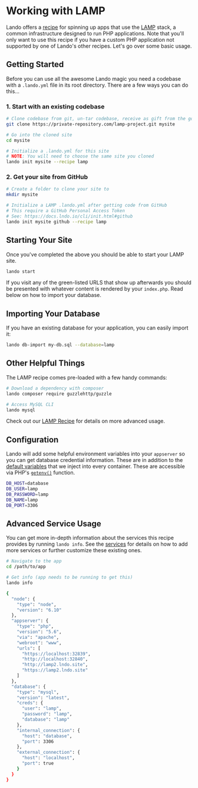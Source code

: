 Working with LAMP
=================

Lando offers a [recipe](./../recipes/lamp.md) for spinning up apps that use the [LAMP](https://en.wikipedia.org/wiki/LAMP_%28software_bundle%29) stack, a common infrastructure designed to run PHP applications. Note that you'll only want to use this recipe if you have a custom PHP application not supported by one of Lando's other recipes. Let's go over some basic usage.

Getting Started
---------------

Before you can use all the awesome Lando magic you need a codebase with a `.lando.yml` file in its root directory. There are a few ways you can do this...


### 1. Start with an existing codebase

```bash
# Clone codebase from git, un-tar codebase, receive as gift from the gods, etc.
git clone https://private-repository.com/lamp-project.git mysite

# Go into the cloned site
cd mysite

# Initialize a .lando.yml for this site
# NOTE: You will need to choose the same site you cloned
lando init mysite --recipe lamp
```

### 2. Get your site from GitHub

```bash
# Create a folder to clone your site to
mkdir mysite

# Initialize a LAMP .lando.yml after getting code from GitHub
# This require a GitHub Personal Access Token
# See: https://docs.lndo.io/cli/init.html#github
lando init mysite github --recipe lamp
```

Starting Your Site
------------------

Once you've completed the above you should be able to start your LAMP site.

```bash
lando start
```

If you visit any of the green-listed URLS that show up afterwards you should be presented with whatever content is rendered by your `index.php`. Read below on how to import your database.

Importing Your Database
-----------------------

If you have an existing database for your application, you can easily import it:

```bash
lando db-import my-db.sql --database=lamp
```

Other Helpful Things
--------------------

The LAMP recipe comes pre-loaded with a few handy commands:

```bash
# Download a dependency with composer
lando composer require guzzlehttp/guzzle

# Access MySQL CLI
lando mysql
```

Check out our [LAMP Recipe](./../recipes/lamp.md) for details on more advanced usage.

Configuration
-------------

Lando will add some helpful environment variables into your `appserver` so you can get database credential information. These are in addition to the [default variables](./../config/services.md#environment) that we inject into every container. These are accessible via PHP's [`getenv()`](http://php.net/manual/en/function.getenv.php) function.

```bash
DB_HOST=database
DB_USER=lamp
DB_PASSWORD=lamp
DB_NAME=lamp
DB_PORT=3306
```

Advanced Service Usage
-----------------------

You can get more in-depth information about the services this recipe provides by running `lando info`. See the [services](../config/services.md) for details on how to add more services or further customize these existing ones.

```bash
# Navigate to the app
cd /path/to/app

# Get info (app needs to be running to get this)
lando info

{
  "node": {
    "type": "node",
    "version": "6.10"
  },
  "appserver": {
    "type": "php",
    "version": "5.6",
    "via": "apache",
    "webroot": "www",
    "urls": [
      "https://localhost:32839",
      "http://localhost:32840",
      "http://lamp2.lndo.site",
      "https://lamp2.lndo.site"
    ]
  },
  "database": {
    "type": "mysql",
    "version": "latest",
    "creds": {
      "user": "lamp",
      "password": "lamp",
      "database": "lamp"
    },
    "internal_connection": {
      "host": "database",
      "port": 3306
    },
    "external_connection": {
      "host": "localhost",
      "port": true
    }
  }
}
```
